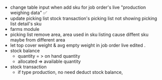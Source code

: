 - change table input when add sku for job order's live "production weighing data"  ✅
- update picking list stock transaction's picking list not showing picking list detail's sku
- farms module
- picking list remove area, area used in sku listing  cause diffent sku maybe from different area 
- let top cover weight & avg empty weight in job order live edited . 
- stock balance
	- quantity = > on hand quantity
	- allocated => available quantity
- stock transaction 
	-  if type production, no need deduct stock balance, 
